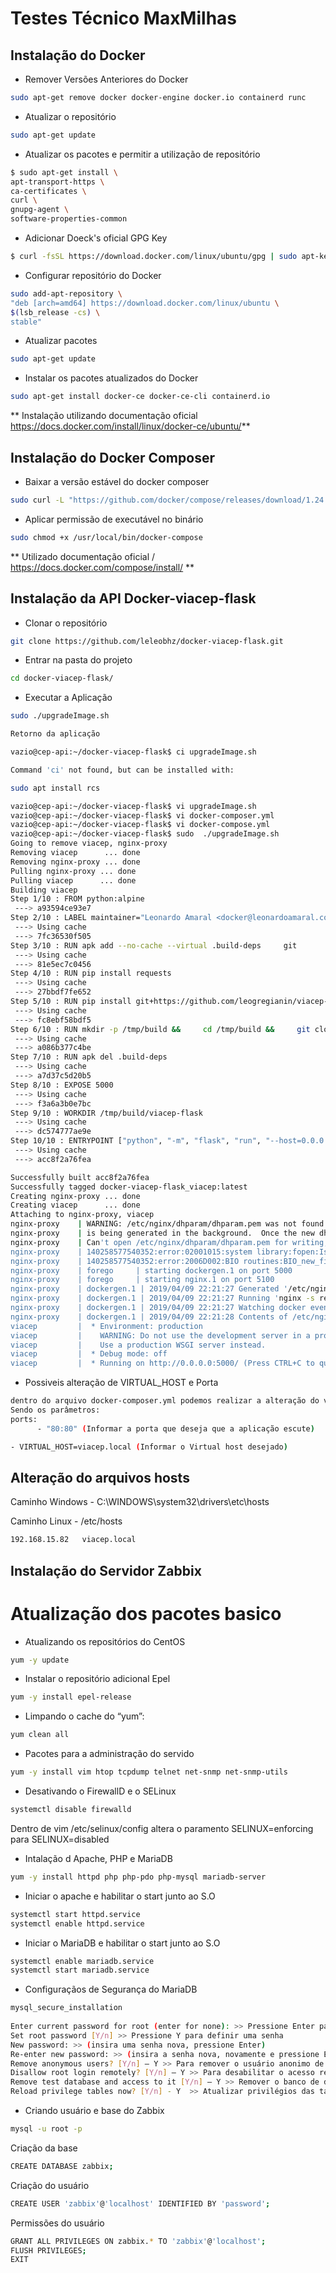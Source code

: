 # Testes Técnico MaxMilhas

## Instalação do Docker

  * Remover Versões Anteriores do Docker

```bash
sudo apt-get remove docker docker-engine docker.io containerd runc
```
   * Atualizar o repositório

```bash
sudo apt-get update
```

   * Atualizar os pacotes e permitir a utilização de repositório

```bash
$ sudo apt-get install \
apt-transport-https \
ca-certificates \
curl \
gnupg-agent \
software-properties-common
```

   * Adicionar Doeck's oficial GPG Key

```bash
$ curl -fsSL https://download.docker.com/linux/ubuntu/gpg | sudo apt-key add -
```
  * Configurar repositório do Docker

```bash
sudo add-apt-repository \
"deb [arch=amd64] https://download.docker.com/linux/ubuntu \
$(lsb_release -cs) \
stable"
```	
  * Atualizar pacotes
	
```bash
sudo apt-get update
```	

 * Instalar os pacotes atualizados do Docker
 
```bash
sudo apt-get install docker-ce docker-ce-cli containerd.io
```	
 
 

** Instalação utilizando documentação oficial https://docs.docker.com/install/linux/docker-ce/ubuntu/**

 
## Instalação do Docker Composer
 
 * Baixar a versão estável do docker composer

```bash
sudo curl -L "https://github.com/docker/compose/releases/download/1.24.0/docker-compose-$(uname -s)-$(uname -m)" -o /usr/local/bin/docker-compose
```
   * Aplicar permissão de executável no binário

```bash
sudo chmod +x /usr/local/bin/docker-compose
```


** Utilizado documentação oficial / https://docs.docker.com/compose/install/ **

 
 ## Instalação da API Docker-viacep-flask
 
  * Clonar o repositório
	
```bash
git clone https://github.com/leleobhz/docker-viacep-flask.git 
```	 
 
 * Entrar na pasta do projeto
```bash
cd docker-viacep-flask/ 
```	 
 
  * Executar a Aplicação
```bash
sudo ./upgradeImage.sh 

Retorno da aplicação

vazio@cep-api:~/docker-viacep-flask$ ci upgradeImage.sh

Command 'ci' not found, but can be installed with:

sudo apt install rcs

vazio@cep-api:~/docker-viacep-flask$ vi upgradeImage.sh
vazio@cep-api:~/docker-viacep-flask$ vi docker-composer.yml
vazio@cep-api:~/docker-viacep-flask$ vi docker-compose.yml
vazio@cep-api:~/docker-viacep-flask$ sudo  ./upgradeImage.sh
Going to remove viacep, nginx-proxy
Removing viacep      ... done
Removing nginx-proxy ... done
Pulling nginx-proxy ... done
Pulling viacep      ... done
Building viacep
Step 1/10 : FROM python:alpine
 ---> a93594ce93e7
Step 2/10 : LABEL maintainer="Leonardo Amaral <docker@leonardoamaral.com.br>"
 ---> Using cache
 ---> 7fc36530f505
Step 3/10 : RUN apk add --no-cache --virtual .build-deps     git
 ---> Using cache
 ---> 81e5ec7c0456
Step 4/10 : RUN pip install requests
 ---> Using cache
 ---> 27bbdf7fe652
Step 5/10 : RUN pip install git+https://github.com/leogregianin/viacep-python.git
 ---> Using cache
 ---> fc8ebf58bdf5
Step 6/10 : RUN mkdir -p /tmp/build &&     cd /tmp/build &&     git clone https://github.com/leogregianin/viacep-flask.git &&     cd viacep-flask &&     pip install --ignore-installed -r requirements.txt &&     cd /
 ---> Using cache
 ---> a086b377c4be
Step 7/10 : RUN apk del .build-deps
 ---> Using cache
 ---> a7d37c5d20b5
Step 8/10 : EXPOSE 5000
 ---> Using cache
 ---> f3a6a3b0e7bc
Step 9/10 : WORKDIR /tmp/build/viacep-flask
 ---> Using cache
 ---> dc574777ae9e
Step 10/10 : ENTRYPOINT ["python", "-m", "flask", "run", "--host=0.0.0.0"]
 ---> Using cache
 ---> acc8f2a76fea

Successfully built acc8f2a76fea
Successfully tagged docker-viacep-flask_viacep:latest
Creating nginx-proxy ... done
Creating viacep      ... done
Attaching to nginx-proxy, viacep
nginx-proxy    | WARNING: /etc/nginx/dhparam/dhparam.pem was not found. A pre-generated dhparam.pem will be used for now while a new one
nginx-proxy    | is being generated in the background.  Once the new dhparam.pem is in place, nginx will be reloaded.
nginx-proxy    | Can't open /etc/nginx/dhparam/dhparam.pem for writing, Is a directory
nginx-proxy    | 140258577540352:error:02001015:system library:fopen:Is a directory:../crypto/bio/bss_file.c:74:fopen('/etc/nginx/dhparam/dhparam.pem','w')
nginx-proxy    | 140258577540352:error:2006D002:BIO routines:BIO_new_file:system lib:../crypto/bio/bss_file.c:83:
nginx-proxy    | forego     | starting dockergen.1 on port 5000
nginx-proxy    | forego     | starting nginx.1 on port 5100
nginx-proxy    | dockergen.1 | 2019/04/09 22:21:27 Generated '/etc/nginx/conf.d/default.conf' from 2 containers
nginx-proxy    | dockergen.1 | 2019/04/09 22:21:27 Running 'nginx -s reload'
nginx-proxy    | dockergen.1 | 2019/04/09 22:21:27 Watching docker events
nginx-proxy    | dockergen.1 | 2019/04/09 22:21:28 Contents of /etc/nginx/conf.d/default.conf did not change. Skipping notification 'nginx -s reload'
viacep         |  * Environment: production
viacep         |    WARNING: Do not use the development server in a production environment.
viacep         |    Use a production WSGI server instead.
viacep         |  * Debug mode: off
viacep         |  * Running on http://0.0.0.0:5000/ (Press CTRL+C to quit)
```	
 * Possiveis alteração de VIRTUAL_HOST e Porta
```bash
dentro do arquivo docker-composer.yml podemos realizar a alteração do virtual host da API e da porta onde a mesma vai escutar.
Sendo os parâmetros:
ports:
      - "80:80" (Informar a porta que deseja que a aplicação escute)

- VIRTUAL_HOST=viacep.local (Informar o Virtual host desejado) 
```	  
 
 
 ## Alteração do arquivos hosts
 
Caminho Windows - C:\WINDOWS\system32\drivers\etc\hosts

Caminho Linux - /etc/hosts
 
```bash
192.168.15.82	viacep.local 
```	
 
 
 
 ## Instalação do Servidor Zabbix
 
 # Atualização dos pacotes basico 
 
 * Atualizando os repositórios do CentOS
```bash
yum -y update 
```	  
 
 * Instalar o repositório adicional Epel 
```bash
yum -y install epel-release
```	 
 
 * Limpando o cache do “yum”: 
```bash
yum clean all
```	  
 
 * Pacotes para a administração do servido 
```bash
yum -y install vim htop tcpdump telnet net-snmp net-snmp-utils
```	   
 
 * Desativando o FirewallD e o SELinux 
```bash
systemctl disable firewalld
```	 
 Dentro de vim /etc/selinux/config altera o paramento SELINUX=enforcing para SELINUX=disabled
 
 * Intalação d Apache, PHP e MariaDB
```bash
yum -y install httpd php php-pdo php-mysql mariadb-server
```	
 
 * Iniciar o apache e habilitar o start junto ao S.O
```bash
systemctl start httpd.service
systemctl enable httpd.service
```	 
 
 * Iniciar o MariaDB e habilitar o start junto ao S.O 
```bash
systemctl enable mariadb.service
systemctl start mariadb.service
```	  
 
 * Configuraçãos de Segurança do MariaDB
```bash
mysql_secure_installation
 
Enter current password for root (enter for none): >> Pressione Enter para definir senha para o root.
Set root password [Y/n] >> Pressione Y para definir uma senha
New password: >> (insira uma senha nova, pressione Enter)
Re-enter new password: >> (insira a senha nova, novamente e pressione Enter)
Remove anonymous users? [Y/n] – Y >> Para remover o usuário anonimo de testes.
Disallow root login remotely? [Y/n] – Y >> Para desabilitar o acesso remoto ao banco de dados, deixar habilitado somente localhost.
Remove test database and access to it [Y/n] – Y >> Remover o banco de dados de teste.
Reload privilege tables now? [Y/n] - Y  >> Atualizar privilégios das tabelas.
```	 
 
 * Criando usuário e base do Zabbix
```bash
mysql -u root -p
``` 
Criação da base
```bash
CREATE DATABASE zabbix; 
``` 

Criação do usuário
```bash
CREATE USER 'zabbix'@'localhost' IDENTIFIED BY 'password'; 
``` 
 
Permissões do usuário
```bash
GRANT ALL PRIVILEGES ON zabbix.* TO 'zabbix'@'localhost';
FLUSH PRIVILEGES;
EXIT 
```  
 
 
 
 
